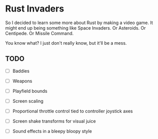 # Rust Invaders

So I decided to learn some more about Rust by making a video game. It might end
up being something like Space Invaders. Or Asteroids. Or Centipede. Or Missile
Command.

You know what? I just don't really know, but it'll be a mess.

## TODO

- [ ] Baddies

- [ ] Weapons

- [ ] Playfield bounds

- [ ] Screen scaling

- [ ] Proportional throttle control tied to controller joystick axes

- [ ] Screen shake transforms for visual juice

- [ ] Sound effects in a bleepy bloopy style
